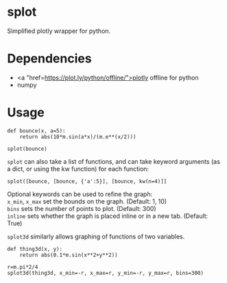 splot
=====

Simplified plotly wrapper for python.

Dependencies
============
* <a "href=https://plot.ly/python/offline/">plotly offline for python</a>  
* numpy

Usage
=====
```
def bounce(x, a=5):
    return abs(10*m.sin(a*x)/(m.e**(x/2)))

splot(bounce)
```

`splot` can also take a list of functions, and can take keyword arguments (as a dict, or using the kw function) for each function:
```
splot([bounce, [bounce, {'a':5}], [bounce, kw(n=4)]]
```

Optional keywords can be used to refine the graph:  
`x_min`, `x_max` set the bounds on the graph. (Default: 1, 10)  
`bins` sets the number of points to plot. (Default: 300)  
`inline` sets whether the graph is placed inline or in a new tab. (Default: True)  


`splot3d` similarly allows graphing of functions of two variables.
```
def thing3d(x, y):
    return abs(0.1*m.sin(x**2+y**2))

r=m.pi*2/4
splot3d(thing3d, x_min=-r, x_max=r, y_min=-r, y_max=r, bins=300)
```
